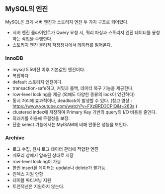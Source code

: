 ## MySQL의 엔진
MySQL은 크게 서버 엔진과 스토리지 엔진 두 가지 구조로 되어있다.

- 서버 엔진
클라이언트가 Query 요청 시, 쿼리 파싱과 스토리지 엔진 데이터를 용청하는 작업을 수행한다.
- 스토리지 엔진
물리적 저장장치에서 데이터를 읽어온다.


### InnoDB
- mysql 5.5버전 이후 기본값인 엔진이다.
- 복잡하다
- default 스토리지 엔진이다.
- transaction-safe하고, 커밋과 롤백, 데이터 복구 기능을 제공한다.
- row-level locking을 제공 (외에도 다양한 종류의 lock이 있긴하다)
- 동시 처리에 효과적이나, deadlock이 발생할 수 있다. (참고 영상 : https://www.youtube.com/watch?v=FXzBRD3CPlQ&t=263s )
- clustered index에 저장하여 Primary Key 기반의 query의 I/O 비용을 줄인다.
- 외래키를 허용해 무결성을 보장.
- 단순 select 기능에서는 MyISAM에 비해 안좋은 성능을 보인다.

### Archive
- 로그 수집, 원시 로그 데이터 관리에 적합한 엔진
- 메모리 상에서 압축된 상태로 저장
- row-level locking이 가능
- 한번 insert된 데이터는 update나 delete가 불가능
- 인덱스 지원 안함
- 테이블 파티셔닝 지원
- 트랜잭션은 지원하지 않는다.
